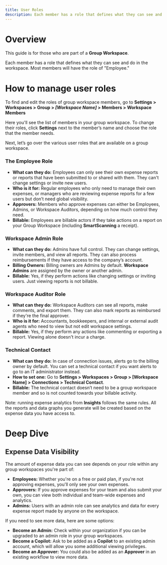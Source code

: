 ```yaml
---
title: User Roles
description: Each member has a role that defines what they can see and do in the workspace. 
---
```


# Overview
This guide is for those who are part of a **Group Workspace**.

Each member has a role that defines what they can see and do in the workspace. Most members will have the role of "Employee."

# How to manage user roles

To find and edit the roles of group workspace members, go to **Settings > Workspaces > Group > _[Workspace Name]_ > Members > Workspace Members**

Here you'll see the list of members in your group workspace. To change their roles, click **Settings** next to the member’s name and choose the role that the member needs.

Next, let’s go over the various user roles that are available on a group workspace.

### The Employee Role

- **What can they do:** Employees can only see their own expense reports or reports that have been submitted to or shared with them. They can't change settings or invite new users.
- **Who is it for:** Regular employees who only need to manage their own expenses, or managers who are reviewing expense reports for a few users but don’t need global visibility. 
- **Approvers:** Members who approve expenses can either be Employees, Admins, or Workspace Auditors, depending on how much control they need.
- **Billable:** Employees are billable actors if they take actions on a report on your Group Workspace (including **SmartScanning** a receipt).

### Workspace Admin Role

- **What can they do:** Admins have full control. They can change settings, invite members, and view all reports. They can also process reimbursements if they have access to the company’s account.
- **Billing Owners:** Billing owners are Admins by default. **Workspace Admins** are assigned by the owner or another admin.
- **Billable:** Yes, if they perform actions like changing settings or inviting users. Just viewing reports is not billable.

### Workspace Auditor Role

- **What can they do:** Workspace Auditors can see all reports, make comments, and export them. They can also mark reports as reimbursed if they're the final approver.
- **Who is it for:** Accountants, bookkeepers, and internal or external audit agents who need to view but not edit workspace settings.
- **Billable:** Yes, if they perform any actions like commenting or exporting a report. Viewing alone doesn't incur a charge.

### Technical Contact

- **What can they do:** In case of connection issues, alerts go to the billing owner by default. You can set a technical contact if you want alerts to go to an IT administrator instead.
- **How to set one:** Go to **Settings > Workspaces > Group > [Workspace Name] > Connections > Technical Contact**.
- **Billable:** The technical contact doesn’t need to be a group workspace member and so is not counted towards your billable activity.

Note: running expense analytics from **Insights** follows the same rules. All the reports and data graphs you generate will be created based on the expense data you have access to.

# Deep Dive

## Expense Data Visibility

The amount of expense data you can see depends on your role within any group workspaces you're part of:

- **Employees:** Whether you're on a free or paid plan, if you're not approving expenses, you'll only see your own expenses.
- **Approvers:** If you approve expenses for your team and also submit your own, you can view both individual and team-wide expenses and analytics.
- **Admins:** Users with an admin role can see analytics and data for every expense report made by anyone on the workspace.

If you need to see more data, here are some options:

- **Become an Admin:** Check within your organization if you can be upgraded to an admin role in your group workspaces.
- **Become a Copilot:** Ask to be added as a **Copilot** to an existing admin account, which will allow you some additional viewing privileges.
- **Become an Approver:** You could also be added as an **Approver** in an existing workflow to view more data.


